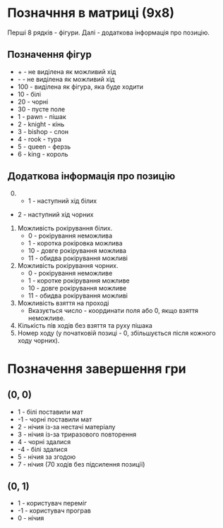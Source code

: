 # Позначння в матриці (9х8)

Перші 8 рядків - фігури.
Далі - додаткова інформація про позицію.

## Позначення фігур
+ \+ - не виділена як можливий хід
+ \- - не виділена як можливий хід
+ 100 - виділена як фігура, яка буде ходити
+ 10 - білі
+ 20 - чорні
+ 30 - пусте поле
+ 1 - pawn - пішак
+ 2 - knight - кінь
+ 3 - bishop - слон
+ 4 - rook - тура
+ 5 - queen - ферзь
+ 6 - king - король

## Додаткова інформація про позицію
0. + 1 - наступний хід білих
+ 2 - наступний хід чорних
1. Можливість рокірування білих.
    + 0 - рокірування неможлива
    + 1 - коротка рокіровка можлива
    + 10 - довге рокірування можлива
    + 11 - обидва рокірування можливі
2. Можливість рокірування чорних.
    + 0 - рокірування неможливе
    + 1 - коротке рокірування можливе
    + 10 - довге рокірування можливе
    + 11 - обидва рокірування можливі
3. Можливість взяття на проході
    + Вказується число - координати поля або 0, якщо взяття неможливе.
4. Кількість пів ходів без взяття та руху пішака
5. Номер ходу (у початковій позиці - 0, збільшується після кожного ходу чорних).
    
# Позначення завершення гри
## (0, 0)
+ 1 - білі поставили мат
+ -1 - чорні поставили мат
+ 2 - нічия із-за нестачі матеріалу
+ 3 - нічия із-за триразового повторення
+ 4 - чорні здалися
+ -4 - білі здалися
+ 5 - нічия за згодою
+ 7 - нічия (70 ходів без підсилення позиції)
## (0, 1)
+ 1 - користувач переміг
+ -1 - користувач програв
+ 0 - нічия